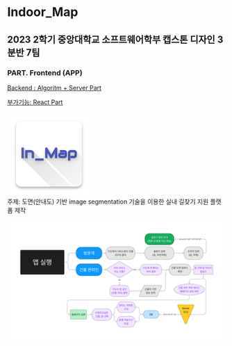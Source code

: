 # Indoor_Map

## 2023 2학기 중앙대학교 소프트웨어학부 캡스톤 디자인 3분반 7팀

### PART. Frontend (APP)

[Backend : Algoritm + Server Part](https://github.com/PROMLEE/Indoor_map_algorithm)  

[부가기능: React Part](https://github.com/PROMLEE/Indoor_map_react)  
<!-- [Frontend : ](https://github.com/PROMLEE/Indoor_map_flutter)   -->

![Icon](src\ic_launcher.png)  
주제: 도면(안내도) 기반 image segmentation 기술을 이용한 실내 길찾기 지원 플랫폼 제작

![Flowchart](src\Flowchart_front.png)



